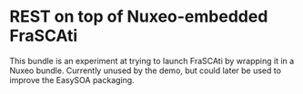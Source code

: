 # REST on top of Nuxeo-embedded FraSCAti

This bundle is an experiment at trying to launch FraSCAti by wrapping it in a Nuxeo bundle.
Currently unused by the demo, but could later be used to improve the EasySOA packaging.
